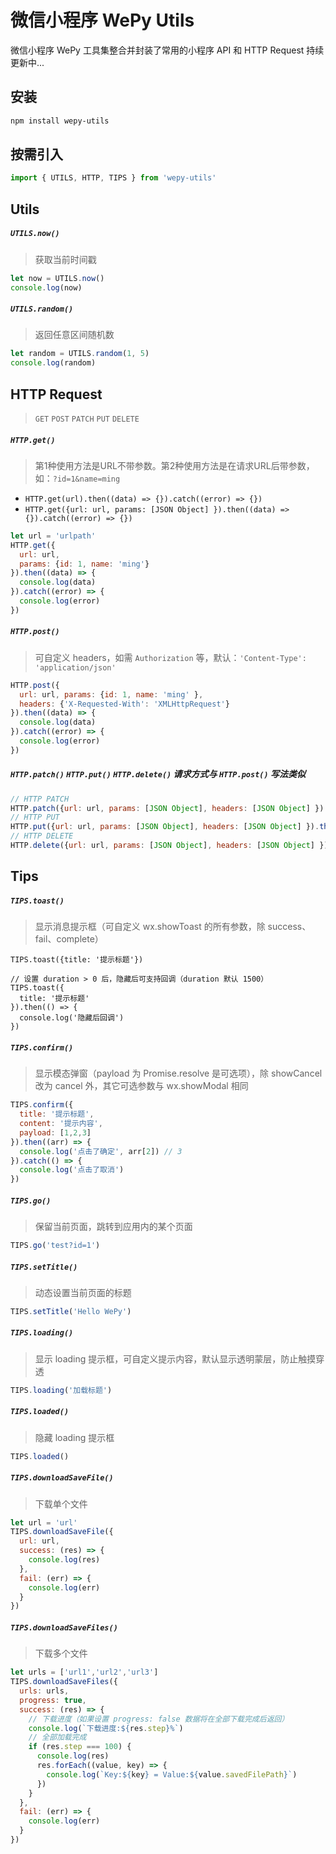 # 微信小程序 WePy Utils

微信小程序 WePy 工具集整合并封装了常用的小程序 API 和 HTTP Request 持续更新中...

## 安装

```bash
npm install wepy-utils
```

## 按需引入

```javascript
import { UTILS, HTTP, TIPS } from 'wepy-utils'
```

## Utils

##### `UTILS.now()`

> 获取当前时间戳

```javascript
let now = UTILS.now()
console.log(now)
```

##### `UTILS.random()`

> 返回任意区间随机数

```javascript
let random = UTILS.random(1, 5)
console.log(random)
```

## HTTP Request

> `GET` `POST` `PATCH` `PUT` `DELETE`

##### `HTTP.get()`


> 第1种使用方法是URL不带参数。第2种使用方法是在请求URL后带参数，如：`?id=1&name=ming`

- `HTTP.get(url).then((data) => {}).catch((error) => {})`
- `HTTP.get({url: url, params: [JSON Object] }).then((data) => {}).catch((error) => {})`

```javascript
let url = 'urlpath'
HTTP.get({
  url: url,
  params: {id: 1, name: 'ming'}
}).then((data) => {
  console.log(data)
}).catch((error) => {
  console.log(error)
})
```

##### `HTTP.post()`

> 可自定义 headers，如需 `Authorization` 等，默认：`'Content-Type': 'application/json'`

```javascript
HTTP.post({
  url: url, params: {id: 1, name: 'ming' },
  headers: {'X-Requested-With': 'XMLHttpRequest'}
}).then((data) => {
  console.log(data)
}).catch((error) => {
  console.log(error)
})
```

##### `HTTP.patch()` `HTTP.put()` `HTTP.delete()` 请求方式与 `HTTP.post()` 写法类似

```javascript
// HTTP PATCH
HTTP.patch({url: url, params: [JSON Object], headers: [JSON Object] }).then((data) => {}).catch((error) => {})
// HTTP PUT
HTTP.put({url: url, params: [JSON Object], headers: [JSON Object] }).then((data) => {}).catch((error) => {})
// HTTP DELETE
HTTP.delete({url: url, params: [JSON Object], headers: [JSON Object] }).then((data) => {}).catch((error) => {})
```

## Tips

##### `TIPS.toast()`

> 显示消息提示框（可自定义 wx.showToast 的所有参数，除 success、fail、complete）

```
TIPS.toast({title: '提示标题'})

// 设置 duration > 0 后，隐藏后可支持回调（duration 默认 1500）
TIPS.toast({
  title: '提示标题'
}).then(() => {
  console.log('隐藏后回调')
})
```

##### `TIPS.confirm()`

> 显示模态弹窗（payload 为 Promise.resolve 是可选项），除 showCancel 改为 cancel 外，其它可选参数与 wx.showModal 相同

```javascript
TIPS.confirm({
  title: '提示标题',
  content: '提示内容',
  payload: [1,2,3]
}).then((arr) => {
  console.log('点击了确定', arr[2]) // 3
}).catch(() => {
  console.log('点击了取消')
})
```

##### `TIPS.go()`

> 保留当前页面，跳转到应用内的某个页面

```javascript
TIPS.go('test?id=1')
```

##### `TIPS.setTitle()`

> 动态设置当前页面的标题

```javascript
TIPS.setTitle('Hello WePy')
```

##### `TIPS.loading()`

> 显示 loading 提示框，可自定义提示内容，默认显示透明蒙层，防止触摸穿透

```javascript
TIPS.loading('加载标题')
```

##### `TIPS.loaded()`

> 隐藏 loading 提示框

```javascript
TIPS.loaded()
```

##### `TIPS.downloadSaveFile()`

> 下载单个文件

```javascript
let url = 'url'
TIPS.downloadSaveFile({
  url: url,
  success: (res) => {
    console.log(res)
  },
  fail: (err) => {
    console.log(err)
  }
})
```

##### `TIPS.downloadSaveFiles()`

> 下载多个文件

```javascript
let urls = ['url1','url2','url3']
TIPS.downloadSaveFiles({
  urls: urls,
  progress: true,
  success: (res) => {
    // 下载进度（如果设置 progress: false 数据将在全部下载完成后返回）
    console.log(`下载进度:${res.step}%`)
    // 全部加载完成
    if (res.step === 100) {
      console.log(res)
      res.forEach((value, key) => {
        console.log(`Key:${key} = Value:${value.savedFilePath}`)
      })
    }
  },
  fail: (err) => {
    console.log(err)
  }
})
```